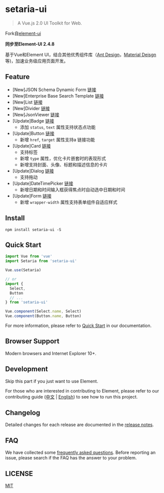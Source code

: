# setaria-ui
> A Vue.js 2.0 UI Toolkit for Web.

Fork自[element-ui](https://github.com/ElemeFE/element)

**同步至Element-UI 2.4.8**

基于Vue和Element UI，结合其他优秀组件库（[Ant Design](https://ant.design/index-cn)，[Material Deisgn](https://material.angular.io/)等)，加速业务级应用页面开发。

## Feature
- [New]JSON Schema Dynamic Form [链接](https://bluejfox.github.io/setaria-ui/#/zh-CN/component/dynamic-form)
- [New]Enterprise Base Search Template [链接](https://bluejfox.github.io/setaria-ui/#/zh-CN/component/template-base-search)
- [New]List [链接](https://bluejfox.github.io/setaria-ui/#/zh-CN/component/list)
- [New]Divider [链接](https://bluejfox.github.io/setaria-ui/#/zh-CN/component/divider)
- [New]JsonViewer [链接](https://bluejfox.github.io/setaria-ui/#/zh-CN/component/json-viewer)
- [Update]Badge [链接](https://bluejfox.github.io/setaria-ui/#/zh-CN/component/badge)
  - 添加 `status`, `text` 属性支持状态点功能
- [Update]Button [链接](https://bluejfox.github.io/setaria-ui/#/zh-CN/component/button)
  - 新增 `href`, `target` 属性支持a 链接功能
- [Update]Card [链接](https://bluejfox.github.io/setaria-ui/#/zh-CN/component/card)
  - 支持标签
  - 新增 `type` 属性，优化卡片嵌套时的表现形式
  - 新增支持封面、头像、标题和描述信息的卡片
- [Update]Dialog [链接](https://bluejfox.github.io/setaria-ui/#/zh-CN/component/dialog)
  - 支持拖动
- [Update]DateTimePicker [链接](https://bluejfox.github.io/setaria-ui/#/zh-CN/component/datetime-picker)
  - 新增日期和时间输入框获得焦点时自动选中日期和时间
- [Update]Form [链接](https://bluejfox.github.io/setaria-ui/#/zh-CN/component/form)
  - 新增 `wrapper-width` 属性支持表单组件自适应样式

## Install
```shell
npm install setaria-ui -S
```

## Quick Start
``` javascript
import Vue from 'vue'
import Setaria from 'setaria-ui'

Vue.use(Setaria)

// or
import {
  Select,
  Button
  // ...
} from 'setaria-ui'

Vue.component(Select.name, Select)
Vue.component(Button.name, Button)
```
For more information, please refer to [Quick Start](https://bluejfox.github.io/setaria-ui/#/zh-CN/component/quickstart) in our documentation.

## Browser Support
Modern browsers and Internet Explorer 10+.

## Development
Skip this part if you just want to use Element.

For those who are interested in contributing to Element, please refer to our contributing guide ([中文](https://github.com/ElemeFE/element/blob/master/.github/CONTRIBUTING.zh-CN.md) | [English](https://github.com/ElemeFE/element/blob/master/.github/CONTRIBUTING.en-US.md)) to see how to run this project.

## Changelog
Detailed changes for each release are documented in the [release notes](https://github.com/bluejfox/setaria-ui/releases).

## FAQ
We have collected some [frequently asked questions](https://github.com/bluejfox/setaria-ui/blob/master/FAQ.md). Before reporting an issue, please search if the FAQ has the answer to your problem.

## LICENSE
[MIT](LICENSE)
